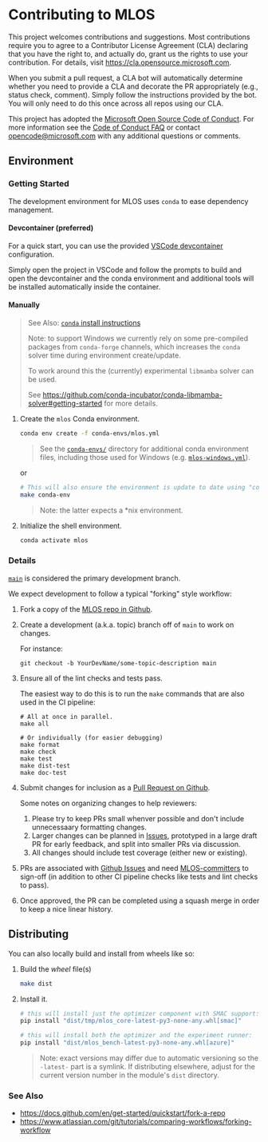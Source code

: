 # Contributing to MLOS

This project welcomes contributions and suggestions.
Most contributions require you to agree to a Contributor License Agreement (CLA) declaring that you have the right to, and actually do, grant us the rights to use your contribution.
For details, visit https://cla.opensource.microsoft.com. <!-- markdownlint-disable-line MD034 -->

When you submit a pull request, a CLA bot will automatically determine whether you need to provide a CLA and decorate the PR appropriately (e.g., status check, comment).
Simply follow the instructions provided by the bot. You will only need to do this once across all repos using our CLA.

This project has adopted the [Microsoft Open Source Code of Conduct](https://opensource.microsoft.com/codeofconduct/).
For more information see the [Code of Conduct FAQ](https://opensource.microsoft.com/codeofconduct/faq/) or contact [opencode@microsoft.com](mailto:opencode@microsoft.com) with any additional questions or comments.

## Environment

### Getting Started

The development environment for MLOS uses `conda` to ease dependency management.

#### Devcontainer (preferred)

For a quick start, you can use the provided [VSCode devcontainer](https://code.visualstudio.com/docs/remote/containers) configuration.

Simply open the project in VSCode and follow the prompts to build and open the devcontainer and the conda environment and additional tools will be installed automatically inside the container.

#### Manually

> See Also: [`conda` install instructions](https://docs.conda.io/projects/conda/en/latest/user-guide/install/index.html)
>
> Note: to support Windows we currently rely on some pre-compiled packages from `conda-forge` channels, which increases the `conda` solver time during environment create/update.
>
> To work around this the (currently) experimental `libmamba` solver can be used.
>
> See <https://github.com/conda-incubator/conda-libmamba-solver#getting-started> for more details.

1. Create the `mlos` Conda environment.

     ```sh
    conda env create -f conda-envs/mlos.yml
    ```

    > See the [`conda-envs/`](./conda-envs/) directory for additional conda environment files, including those used for Windows (e.g. [`mlos-windows.yml`](./conda-envs/mlos-windows.yml)).

   or

    ```sh
    # This will also ensure the environment is update to date using "conda env update -f conda-envs/mlos.yml"
    make conda-env
    ```

    > Note: the latter expects a *nix environment.

1. Initialize the shell environment.

    ```sh
    conda activate mlos
    ```

### Details

[`main`](https://github.com/microsoft/MLOS/tree/main) is considered the primary development branch.

We expect development to follow a typical "forking" style workflow:

1. Fork a copy of the [MLOS repo in Github](https://github.com/microsoft/MLOS).
1. Create a development (a.k.a. topic) branch off of `main` to work on changes.

    For instance:

    ```shell
    git checkout -b YourDevName/some-topic-description main
    ```

1. Ensure all of the lint checks and tests pass.

    The easiest way to do this is to run the `make` commands that are also used in the CI pipeline:

    ```shell
    # All at once in parallel.
    make all

    # Or individually (for easier debugging)
    make format
    make check
    make test
    make dist-test
    make doc-test
    ```

1. Submit changes for inclusion as a [Pull Request on Github](https://github.com/microsoft/MLOS/pulls).

    Some notes on organizing changes to help reviewers:

    1. Please try to keep PRs small whenver possible and don't include unnecessaary formatting changes.
    1. Larger changes can be planned in [Issues](https://github.com/microsoft/MLOS/issues), prototyped in a large draft PR for early feedback, and split into smaller PRs via discussion.
    1. All changes should include test coverage (either new or existing).

1. PRs are associated with [Github Issues](https://github.com/microsoft/MLOS/issues) and need [MLOS-committers](https://github.com/orgs/microsoft/teams/MLOS-committers) to sign-off (in addition to other CI pipeline checks like tests and lint checks to pass).
1. Once approved, the PR can be completed using a squash merge in order to keep a nice linear history.

## Distributing

You can also locally build and install from wheels like so:

1. Build the *wheel* file(s)

    ```sh
    make dist
    ```

2. Install it.

    ```sh
    # this will install just the optimizer component with SMAC support:
    pip install "dist/tmp/mlos_core-latest-py3-none-any.whl[smac]"
    ```

    ```sh
    # this will install both the optimizer and the experiment runner:
    pip install "dist/mlos_bench-latest-py3-none-any.whl[azure]"
    ```

    > Note: exact versions may differ due to automatic versioning so the `-latest-` part is a symlink.
    > If distributing elsewhere, adjust for the current version number in the module's `dist` directory.

### See Also

- <https://docs.github.com/en/get-started/quickstart/fork-a-repo>
- <https://www.atlassian.com/git/tutorials/comparing-workflows/forking-workflow>

